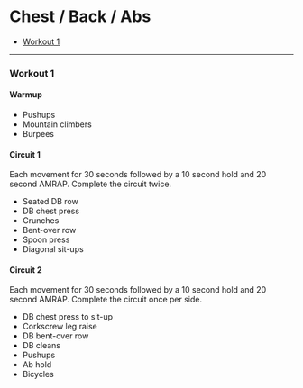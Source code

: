 # Chest / Back / Abs

- [Workout 1](#workout-1)

---

### Workout 1

#### Warmup

- Pushups
- Mountain climbers
- Burpees

#### Circuit 1

Each movement for 30 seconds followed by a 10 second hold and 20 second AMRAP. Complete the circuit twice.

- Seated DB row
- DB chest press
- Crunches
- Bent-over row
- Spoon press
- Diagonal sit-ups

#### Circuit 2

Each movement for 30 seconds followed by a 10 second hold and 20 second AMRAP. Complete the circuit once per side.

- DB chest press to sit-up
- Corkscrew leg raise
- DB bent-over row
- DB cleans
- Pushups
- Ab hold
- Bicycles
